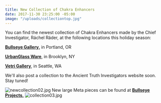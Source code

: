 ```yaml
---
title: New Collection of Chakra Enhancers
date: 2017-11-30 23:25:00 -05:00
image: "/uploads/collectiontop.jpg"
---
```


You can find the newest collection of Chakra Enhancers made by the Chief Investigator, Ráchel Räder, at the following locations this holiday season:

**[Bullseye Gallery,](https://www.bullseyeprojects.com/)** in Portland, OR

**[UrbanGlass Ware](https://store.urbanglass.org/collections/ancient-truth-investigators)**, in Brooklyn, NY

**[Vetri Gallery](https://vetriglass.com/shop/)**, in Seattle, WA

We'll also post a collection to the Ancient Truth Investigators website soon. Stay tuned!

![newcollection02.jpg](/uploads/newcollection02.jpg)
New large Meta pieces can be found at **[Bullseye Projects.](https://www.bullseyeprojects.com/)**
![collection03.jpg](/uploads/collection03.jpg)